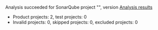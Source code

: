 Analysis succeeded for SonarQube project "", version  [Analysis results](http://localhost:9000/dashboard/index/Ustilz)
- Product projects: 2, test projects: 0
- Invalid projects: 0, skipped projects: 0, excluded projects: 0
